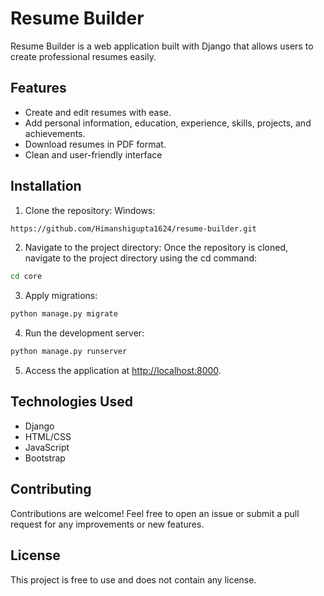 # Resume Builder

Resume Builder is a web application built with Django that allows users to create professional resumes easily.

## Features

- Create and edit resumes with ease.
- Add personal information, education, experience, skills, projects, and achievements.
- Download resumes in PDF format.
- Clean and user-friendly interface

 ## Installation

1. Clone the repository:
 Windows:

```bash
https://github.com/Himanshigupta1624/resume-builder.git

```
2. Navigate to the project directory: Once the repository is cloned, navigate to the project directory using the cd command:
```bash
cd core
```
3. Apply migrations:
```bash
python manage.py migrate
```
4. Run the development server:
```bash
python manage.py runserver
```
5. Access the application at [http://localhost:8000](http://localhost:8000).



## Technologies Used

- Django
- HTML/CSS
- JavaScript
- Bootstrap

## Contributing

Contributions are welcome! Feel free to open an issue or submit a pull request for any improvements or new features.

## License

This project is free to use and does not contain any license.

